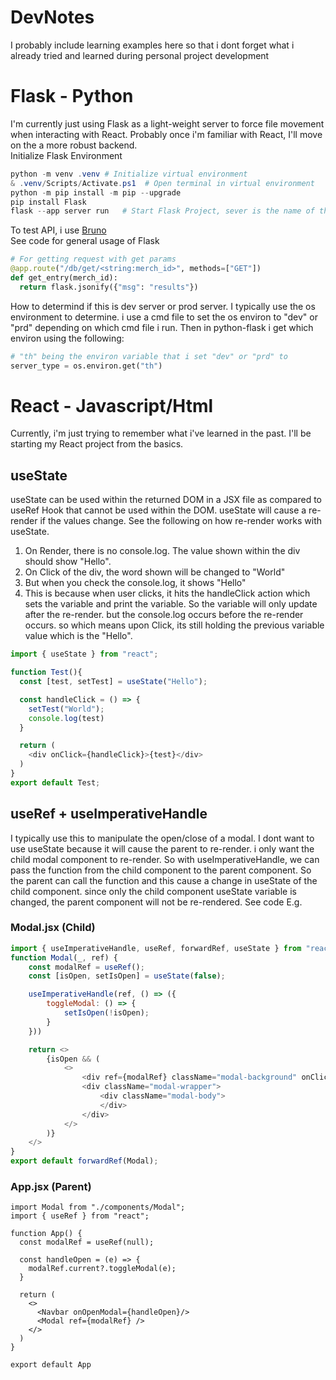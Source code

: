 # DevNotes
I probably include learning examples here so that i dont forget what i already tried and learned during personal project development

# Flask - Python
I'm currently just using Flask as a light-weight server to force file movement when interacting with React. Probably once i'm familiar with React, I'll move on the a more robust backend. <br>
Initialize Flask Environment
```powershell
python -m venv .venv # Initialize virtual environment
& .venv/Scripts/Activate.ps1  # Open terminal in virtual environment
python -m pip install -m pip --upgrade
pip install Flask
flask --app server run   # Start Flask Project, sever is the name of the .py file (server.py)
```
To test API, i use [Bruno](https://www.usebruno.com/)<br>
See code for general usage of Flask
```python
# For getting request with get params
@app.route("/db/get/<string:merch_id>", methods=["GET"])
def get_entry(merch_id):
  return flask.jsonify({"msg": "results"})
```
How to determind if this is dev server or prod server. I typically use the os environment to determine. i use a cmd file to set the os environ to "dev" or "prd" depending on which cmd file i run. Then in python-flask i get which environ using the following:
```python
# "th" being the environ variable that i set "dev" or "prd" to
server_type = os.environ.get("th") 
```

# React - Javascript/Html
Currently, i'm just trying to remember what i've learned in the past. I'll be starting my React project from the basics.<br>
## useState
useState can be used within the returned DOM in a JSX file as compared to useRef Hook that cannot be used within the DOM. useState will cause a re-render if the values change. See the following on how re-render works with useState.<br>
1. On Render, there is no console.log. The value shown within the div should show "Hello".
2. On Click of the div, the word shown will be changed to "World"
3. But when you check the console.log, it shows "Hello"
4. This is because when user clicks, it hits the handleClick action which sets the variable and print the variable. So the variable will only update after the re-render. but the console.log occurs before the re-render occurs. so which means upon Click, its still holding the previous variable value which is the "Hello".
```javascript
import { useState } from "react";

function Test(){
  const [test, setTest] = useState("Hello");

  const handleClick = () => {
    setTest("World");
    console.log(test)
  }

  return (
    <div onClick={handleClick}>{test}</div>
  )
}
export default Test;
```
## useRef + useImperativeHandle
I typically use this to manipulate the open/close of a modal. I dont want to use useState because it will cause the parent to re-render. i only want the child modal component to re-render. So with useImperativeHandle, we can pass the function from the child component to the parent component. So the parent can call the function and this cause a change in useState of the child component. since only the child component useState variable is changed, the parent component will not be re-rendered. See code E.g.<br>
### Modal.jsx (Child)
```javascript
import { useImperativeHandle, useRef, forwardRef, useState } from "react";
function Modal(_, ref) {
    const modalRef = useRef();
    const [isOpen, setIsOpen] = useState(false);

    useImperativeHandle(ref, () => ({
        toggleModal: () => {
            setIsOpen(!isOpen);
        }
    }))

    return <>
        {isOpen && (
            <>
                <div ref={modalRef} className="modal-background" onClick={() => setIsOpen(false)}></div>
                <div className="modal-wrapper">
                    <div className="modal-body">
                    </div>
                </div>
            </>
        )}
    </>
}
export default forwardRef(Modal);
```
### App.jsx (Parent)
```
import Modal from "./components/Modal";
import { useRef } from "react";

function App() {
  const modalRef = useRef(null);

  const handleOpen = (e) => {
    modalRef.current?.toggleModal(e);
  }

  return (
    <>
      <Navbar onOpenModal={handleOpen}/>
      <Modal ref={modalRef} />
    </>
  )
}

export default App
```
